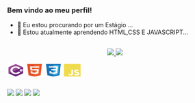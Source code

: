 ###  Bem vindo ao meu perfil!

- 🔭 Eu estou procurando por um Estágio ...
- 🌱 Estou atualmente aprendendo HTML,CSS E JAVASCRIPT...

##

<div align="center">
  <a href="https://github.com/Denium">
  <img height="203em" src="https://github-readme-stats.vercel.app/api?username=denium&show_icons=true&theme=dark&include_all_commits=true&count_private=true"/>
  <img height="170em"  src="https://github-readme-stats.vercel.app/api/top-langs/?username=denium&layout=compact&langs_count=7&theme=dark"/></a>
</div>

  <div style="display: inline_block"><br>
  <img align="center" alt="Denium-Csharp" height="30" width="40" src="https://raw.githubusercontent.com/devicons/devicon/master/icons/csharp/csharp-original.svg">
  <img align="center" alt="Denium-HTML" height="30" width="40" src="https://raw.githubusercontent.com/devicons/devicon/master/icons/html5/html5-original.svg">
  <img align="center" alt="Denium-CSS" height="30" width="40" src="https://raw.githubusercontent.com/devicons/devicon/master/icons/css3/css3-original.svg">
  <img align="center" alt="Denium-Js" height="30" width="40" src="https://raw.githubusercontent.com/devicons/devicon/master/icons/javascript/javascript-plain.svg">

</div>

  ##
  
  <div>
  <a href="https://www.instagram.com/valdeniojr7/" target="_blank"><img src="https://img.shields.io/badge/-Instagram-%23E4405F?style=for-the-badge&logo=instagram&logoColor=white" target="_blank"></a>
  <a href="https://www.linkedin.com/in/valdenio-junior/" target="_blank"><img src="https://img.shields.io/badge/-LinkedIn-%230077B5?style=for-the-badge&logo=linkedin&logoColor=white" target="_blank"></a>
      <a href="https://contate.me/ValdenioJunior" target="_blank"><img src="https://img.shields.io/badge/WhatsApp-25D366?style=for-the-badge&logo=whatsapp&logoColor=white" target="_blank"></a>
    <a href="mailto:valdenio.junior@Hotmail.com" target="_blank"><img src="https://img.shields.io/badge/Gmail-D14836?style=for-the-badge&logo=gmail&logoColor=white" target="_blank"></a>
  </div>
